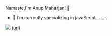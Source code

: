 Namaste,I'm Anup Maharjan! 👋

- 🌱 I’m currently specializing in javaScript.........

[<img src="https://github-readme-stats.vercel.app/api?username=anupmaharzn&&show_icons=true&title_color=ffffff&icon_color=bb2acf&text_color=daf7dc&bg_color=151515"/>
(url)](url)
